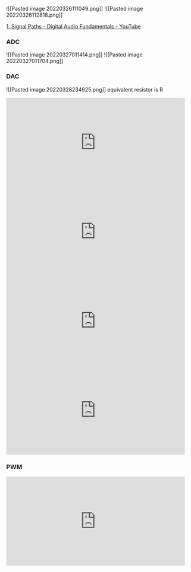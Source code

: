 ![[Pasted image 20220326111049.png]]
![[Pasted image 20220326112818.png]]

[1. Signal Paths - Digital Audio Fundamentals - YouTube](https://www.youtube.com/watch?v=Su9_i1UOz9U&list=PLbqhA-NKGP6B6V_AiS-jbvSzdd7nbwwCw)

### ADC
![[Pasted image 20220327011414.png]]
![[Pasted image 20220327011704.png]]


### DAC
![[Pasted image 20220328234925.png]]
equivalent resistor is R
<iframe width="480" height="240" src="https://www.youtube.com/embed/Pc1aFloxSMw" title="YouTube video player" frameborder="0" allow="accelerometer; autoplay; clipboard-write; encrypted-media; gyroscope; picture-in-picture" allowfullscreen></iframe>
<iframe width="480" height="240" src="https://www.youtube.com/embed/bXUfDLF4MVc" title="YouTube video player" frameborder="0" allow="accelerometer; autoplay; clipboard-write; encrypted-media; gyroscope; picture-in-picture" allowfullscreen></iframe>
<iframe width="480" height="240" src="https://www.youtube.com/embed/oegwD-ehymY" title="YouTube video player" frameborder="0" allow="accelerometer; autoplay; clipboard-write; encrypted-media; gyroscope; picture-in-picture" allowfullscreen></iframe>
<iframe width="480" height="240" src="https://www.youtube.com/embed/nDjcJNThnbQ" title="YouTube video player" frameborder="0" allow="accelerometer; autoplay; clipboard-write; encrypted-media; gyroscope; picture-in-picture" allowfullscreen></iframe>

### PWM
<iframe width="480" height="240" src="https://www.youtube.com/embed/2XjqS1clY_E" title="YouTube video player" frameborder="0" allow="accelerometer; autoplay; clipboard-write; encrypted-media; gyroscope; picture-in-picture" allowfullscreen></iframe>